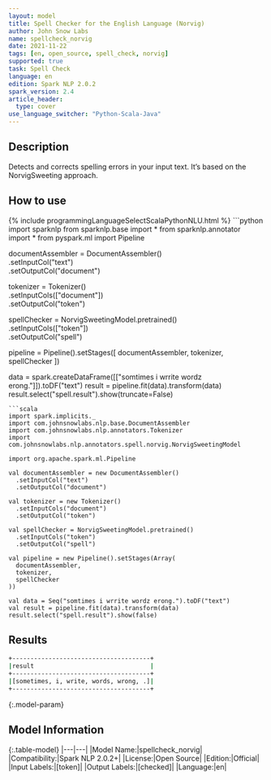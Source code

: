 ```yaml
---
layout: model
title: Spell Checker for the English Language (Norvig)
author: John Snow Labs
name: spellcheck_norvig
date: 2021-11-22
tags: [en, open_source, spell_check, norvig]
supported: true
task: Spell Check
language: en
edition: Spark NLP 2.0.2
spark_version: 2.4
article_header:
  type: cover
use_language_switcher: "Python-Scala-Java"
---
```


## Description

Detects and corrects spelling errors in your input text. It’s based on the NorvigSweeting approach.

## How to use

<div class="tabs-box" markdown="1">
{% include programmingLanguageSelectScalaPythonNLU.html %}
```python
import sparknlp
from sparknlp.base import *
from sparknlp.annotator import *
from pyspark.ml import Pipeline


documentAssembler = DocumentAssembler() \
    .setInputCol("text") \
    .setOutputCol("document")

tokenizer = Tokenizer() \
    .setInputCols(["document"]) \
    .setOutputCol("token")

spellChecker = NorvigSweetingModel.pretrained() \
    .setInputCols(["token"]) \
    .setOutputCol("spell")

pipeline = Pipeline().setStages([
    documentAssembler,
    tokenizer,
    spellChecker
])

data = spark.createDataFrame([["somtimes i wrrite wordz erong."]]).toDF("text")
result = pipeline.fit(data).transform(data)
result.select("spell.result").show(truncate=False)
```
```scala
import spark.implicits._
import com.johnsnowlabs.nlp.base.DocumentAssembler
import com.johnsnowlabs.nlp.annotators.Tokenizer
import com.johnsnowlabs.nlp.annotators.spell.norvig.NorvigSweetingModel

import org.apache.spark.ml.Pipeline

val documentAssembler = new DocumentAssembler()
  .setInputCol("text")
  .setOutputCol("document")

val tokenizer = new Tokenizer()
  .setInputCols("document")
  .setOutputCol("token")

val spellChecker = NorvigSweetingModel.pretrained()
  .setInputCols("token")
  .setOutputCol("spell")

val pipeline = new Pipeline().setStages(Array(
  documentAssembler,
  tokenizer,
  spellChecker
))

val data = Seq("somtimes i wrrite wordz erong.").toDF("text")
val result = pipeline.fit(data).transform(data)
result.select("spell.result").show(false)
```
</div>

## Results
```bash
+--------------------------------------+
|result                                |
+--------------------------------------+
|[sometimes, i, write, words, wrong, .]|
+--------------------------------------+
```

{:.model-param}
## Model Information

{:.table-model}
|---|---|
|Model Name:|spellcheck_norvig|
|Compatibility:|Spark NLP 2.0.2+|
|License:|Open Source|
|Edition:|Official|
|Input Labels:|[token]|
|Output Labels:|[checked]|
|Language:|en|
